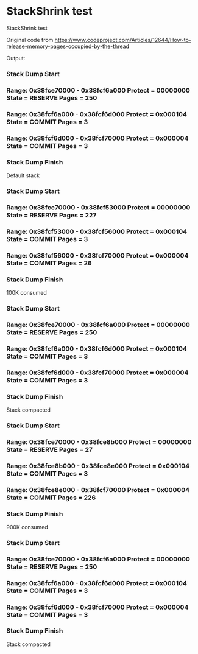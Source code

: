 # StackShrink test
StackShrink test

Original code from https://www.codeproject.com/Articles/12644/How-to-release-memory-pages-occupied-by-the-thread

Output:

### Stack Dump Start
### Range: 0x38fce70000 - 0x38fcf6a000 Protect = 00000000 State = RESERVE Pages = 250
### Range: 0x38fcf6a000 - 0x38fcf6d000 Protect = 0x000104 State = COMMIT  Pages = 3
### Range: 0x38fcf6d000 - 0x38fcf70000 Protect = 0x000004 State = COMMIT  Pages = 3
### Stack Dump Finish
Default stack

### Stack Dump Start
### Range: 0x38fce70000 - 0x38fcf53000 Protect = 00000000 State = RESERVE Pages = 227
### Range: 0x38fcf53000 - 0x38fcf56000 Protect = 0x000104 State = COMMIT  Pages = 3
### Range: 0x38fcf56000 - 0x38fcf70000 Protect = 0x000004 State = COMMIT  Pages = 26
### Stack Dump Finish
100K consumed

### Stack Dump Start
### Range: 0x38fce70000 - 0x38fcf6a000 Protect = 00000000 State = RESERVE Pages = 250
### Range: 0x38fcf6a000 - 0x38fcf6d000 Protect = 0x000104 State = COMMIT  Pages = 3
### Range: 0x38fcf6d000 - 0x38fcf70000 Protect = 0x000004 State = COMMIT  Pages = 3
### Stack Dump Finish
Stack compacted

### Stack Dump Start
### Range: 0x38fce70000 - 0x38fce8b000 Protect = 00000000 State = RESERVE Pages = 27
### Range: 0x38fce8b000 - 0x38fce8e000 Protect = 0x000104 State = COMMIT  Pages = 3
### Range: 0x38fce8e000 - 0x38fcf70000 Protect = 0x000004 State = COMMIT  Pages = 226
### Stack Dump Finish
900K consumed

### Stack Dump Start
### Range: 0x38fce70000 - 0x38fcf6a000 Protect = 00000000 State = RESERVE Pages = 250
### Range: 0x38fcf6a000 - 0x38fcf6d000 Protect = 0x000104 State = COMMIT  Pages = 3
### Range: 0x38fcf6d000 - 0x38fcf70000 Protect = 0x000004 State = COMMIT  Pages = 3
### Stack Dump Finish
Stack compacted

